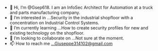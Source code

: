 - 👋 Hi, I’m @Gsep618. I am an InfoSec Architect for Automation at a truck and parts manufacturing company. 
- 👀 I’m interested in ...Security in the industrial shopfloor with a concentration on Industrial Control Systems.
- 🌱 I’m currently learning ...How to create security profiles for new and existing technology on the shopfloor.
- 💞️ I’m looking to collaborate on ...Not sure at the moment.
- 📫 How to reach me ...Giuseppe314102@gmail.com

<!---
Gsep618/Gsep618 is a ✨ special ✨ repository because its `README.md` (this file) appears on your GitHub profile.
You can click the Preview link to take a look at your changes.
--->
